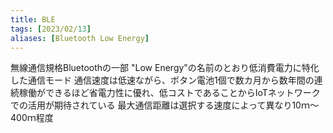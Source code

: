 ```yaml
---
title: BLE
tags: [2023/02/13]
aliases: [Bluetooth Low Energy]
---
```


無線通信規格Bluetoothの一部
"Low Energy"の名前のとおり低消費電力に特化した通信モード
通信速度は低速ながら、ボタン電池1個で数カ月から数年間の連続稼働ができるほど省電力性に優れ、低コストであることからIoTネットワークでの活用が期待されている
最大通信距離は選択する速度によって異なり10ｍ～400ｍ程度